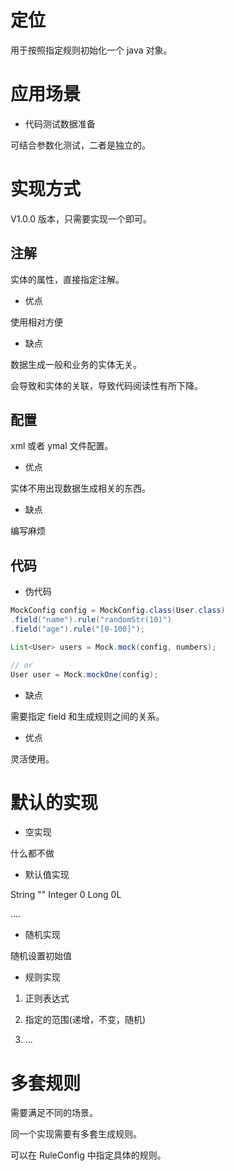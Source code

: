 # 定位

用于按照指定规则初始化一个 java 对象。

# 应用场景

- 代码测试数据准备

可结合参数化测试，二者是独立的。

# 实现方式

V1.0.0 版本，只需要实现一个即可。

## 注解

实体的属性，直接指定注解。

- 优点

使用相对方便

- 缺点

数据生成一般和业务的实体无关。

会导致和实体的关联，导致代码阅读性有所下降。

## 配置

xml 或者 ymal 文件配置。

- 优点

实体不用出现数据生成相关的东西。

- 缺点

编写麻烦

## 代码

- 伪代码

```java
MockConfig config = MockConfig.class(User.class)
.field("name").rule("randomStr(10)")
.field("age").rule("[0-100]");

List<User> users = Mock.mock(config, numbers);

// or
User user = Mock.mockOne(config);
```

- 缺点

需要指定 field 和生成规则之间的关系。

- 优点

灵活使用。


# 默认的实现

- 空实现

什么都不做

- 默认值实现

String ""
Integer 0
Long 0L

....

- 随机实现

随机设置初始值

- 规则实现

1. 正则表达式

2. 指定的范围(递增，不变，随机)

3. ... 

# 多套规则

需要满足不同的场景。

同一个实现需要有多套生成规则。

可以在 RuleConfig 中指定具体的规则。